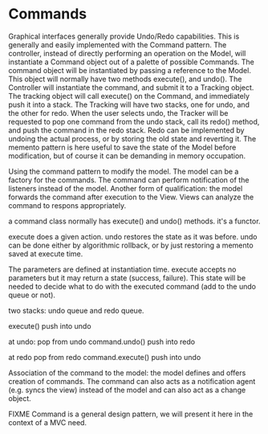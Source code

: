 # Commands

Graphical interfaces generally provide Undo/Redo capabilities. This is
generally and easily implemented with the Command pattern. The controller,
instead of directly performing an operation on the Model, will instantiate a
Command object out of a palette of possible Commands. The command object will
be instantiated by passing a reference to the Model. This object will normally
have two methods execute(), and undo(). The Controller will instantiate the
command, and submit it to a Tracking object. The tracking object will call
execute() on the Command, and immediately push it into a stack. The Tracking
will have two stacks, one for undo, and the other for redo. When the user
selects undo, the Tracker will be requested to pop one command from the undo
stack, call its redo() method, and push the command in the redo stack.  Redo
can be implemented by undoing the actual process, or by storing the old state
and reverting it. The memento pattern is here useful to save the state of the
Model before modification, but of course it can be demanding in memory
occupation. 



Using the command pattern to modify the model.  The model can be a factory for
the commands.  The command can perform notification of the listeners instead of
the model.  Another form of qualification: the model forwards the command after
execution to the View. Views can analyze the command to respons appropriately.

a command class normally has execute() and undo() methods. it's a functor.

execute does a given action. undo restores the state as it was before.
undo can be done either by algorithmic rollback, or by just restoring a
memento saved at execute time.

The parameters are defined at instantiation time. execute accepts no parameters
but it may return a state (success, failure). This state will be needed to decide
what to do with the executed command (add to the undo queue or not).

two stacks: undo queue and redo queue. 

execute()
push into undo

at undo:
pop from undo
command.undo()
push into redo

at redo
pop from redo
command.execute()
push into undo

Association of the command to the model: the model defines and offers creation of commands.
The command can also acts as a notification agent (e.g. syncs the view) instead of the model
and can also act as a change object.



FIXME Command is a general design pattern, we will present it here in the context of a MVC need.

